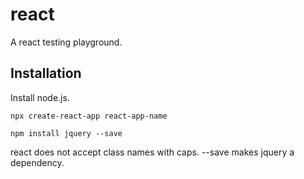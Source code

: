 # react

A react testing playground.

## Installation

Install node.js.

```
npx create-react-app react-app-name

npm install jquery --save
```

react does not accept class names with caps.
--save makes jquery a dependency.
